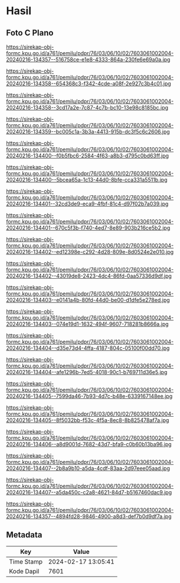 # Hasil

## Foto C Plano

https://sirekap-obj-formc.kpu.go.id/a761/pemilu/pdpr/76/03/06/10/02/7603061002004-20240216-134357--516758ce-e1e8-4333-864a-230fe6e69a0a.jpg

https://sirekap-obj-formc.kpu.go.id/a761/pemilu/pdpr/76/03/06/10/02/7603061002004-20240216-134358--654368c3-f342-4cde-a08f-2e927c3b4c01.jpg

https://sirekap-obj-formc.kpu.go.id/a761/pemilu/pdpr/76/03/06/10/02/7603061002004-20240216-134358--3cd17a2e-7c87-4c7b-bc10-13e98c8185bc.jpg

https://sirekap-obj-formc.kpu.go.id/a761/pemilu/pdpr/76/03/06/10/02/7603061002004-20240216-134359--bc005c1a-3b3a-4413-915b-dc3f5c6c2606.jpg

https://sirekap-obj-formc.kpu.go.id/a761/pemilu/pdpr/76/03/06/10/02/7603061002004-20240216-134400--f0b5fbc6-2584-4f63-a8b3-d795c0bd63ff.jpg

https://sirekap-obj-formc.kpu.go.id/a761/pemilu/pdpr/76/03/06/10/02/7603061002004-20240216-134400--5bcea65a-1c13-44d0-8bfe-cca331a5511b.jpg

https://sirekap-obj-formc.kpu.go.id/a761/pemilu/pdpr/76/03/06/10/02/7603061002004-20240216-134401--32cd3de9-eca9-4fbf-81c4-d97f02b7a039.jpg

https://sirekap-obj-formc.kpu.go.id/a761/pemilu/pdpr/76/03/06/10/02/7603061002004-20240216-134401--670c5f3b-f740-4ed7-8e89-903b216ce5b2.jpg

https://sirekap-obj-formc.kpu.go.id/a761/pemilu/pdpr/76/03/06/10/02/7603061002004-20240216-134402--ed12398e-c292-4d28-809e-8d0524e2e010.jpg

https://sirekap-obj-formc.kpu.go.id/a761/pemilu/pdpr/76/03/06/10/02/7603061002004-20240216-134402--43019de8-2423-4dc4-86fd-0aa57336d9df.jpg

https://sirekap-obj-formc.kpu.go.id/a761/pemilu/pdpr/76/03/06/10/02/7603061002004-20240216-134403--e0141a4b-80fd-44d0-be00-d1dfe5e278ed.jpg

https://sirekap-obj-formc.kpu.go.id/a761/pemilu/pdpr/76/03/06/10/02/7603061002004-20240216-134403--074e19d1-1632-494f-9607-718281b8666a.jpg

https://sirekap-obj-formc.kpu.go.id/a761/pemilu/pdpr/76/03/06/10/02/7603061002004-20240216-134404--d35e73d4-4ffa-4187-804c-05100f00dd70.jpg

https://sirekap-obj-formc.kpu.go.id/a761/pemilu/pdpr/76/03/06/10/02/7603061002004-20240216-134404--afe1296b-7ed5-4018-90c1-b769711d36e5.jpg

https://sirekap-obj-formc.kpu.go.id/a761/pemilu/pdpr/76/03/06/10/02/7603061002004-20240216-134405--7599da46-7b93-4d7c-b48e-6339167148ee.jpg

https://sirekap-obj-formc.kpu.go.id/a761/pemilu/pdpr/76/03/06/10/02/7603061002004-20240216-134405--8f5032bb-f53c-4f5a-8ec8-8b825478af7a.jpg

https://sirekap-obj-formc.kpu.go.id/a761/pemilu/pdpr/76/03/06/10/02/7603061002004-20240216-134406--a8d9001d-7682-43d7-bfa9-c0b60b13ba96.jpg

https://sirekap-obj-formc.kpu.go.id/a761/pemilu/pdpr/76/03/06/10/02/7603061002004-20240216-134407--2b8a9b10-a5da-4cdf-83aa-2d97eee05aad.jpg

https://sirekap-obj-formc.kpu.go.id/a761/pemilu/pdpr/76/03/06/10/02/7603061002004-20240216-134407--a5da450c-c2a8-4621-84d7-b5167460dac9.jpg

https://sirekap-obj-formc.kpu.go.id/a761/pemilu/pdpr/76/03/06/10/02/7603061002004-20240216-134357--4894fd28-9846-4900-a8d3-def7b0d9df7a.jpg


## Metadata

| Key        | Value               |
| ---------- | ------------------- |
| Time Stamp | 2024-02-17 13:05:41 |
| Kode Dapil | 7601                |



